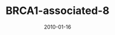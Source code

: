 ---
title: BRCA1-associated-8
image: https://www.cycif.org/assets/img/mehta-2020/BRCA1-associated-8.jpg
date: '2010-01-16'
minerva_link: https://www.cycif.org/data/mehta-2020/osd-BRCA1-associated-8.html
info_link: https://www.cycif.org/data/mehta-2020/index.html
show_page_link: false
---